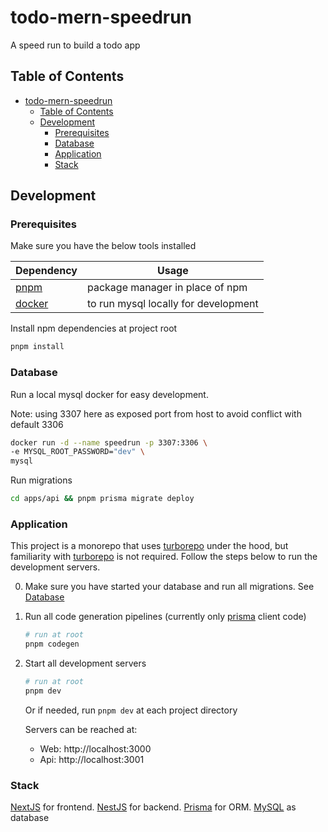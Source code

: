 # todo-mern-speedrun

A speed run to build a todo app

## Table of Contents

- [todo-mern-speedrun](#todo-mern-speedrun)
  - [Table of Contents](#table-of-contents)
  - [Development](#development)
    - [Prerequisites](#prerequisites)
    - [Database](#database)
    - [Application](#application)
    - [Stack](#stack)

## Development

### Prerequisites

Make sure you have the below tools installed

| Dependency | Usage |
| --- | --- |
| [pnpm] | package manager in place of npm |
| [docker] | to run mysql locally for development |

Install npm dependencies at project root

```bash
pnpm install
```

### Database

Run a local mysql docker for easy development.

Note: using 3307 here as exposed port from host to avoid conflict with default 3306

```bash
docker run -d --name speedrun -p 3307:3306 \
-e MYSQL_ROOT_PASSWORD="dev" \
mysql
```

Run migrations

```bash
cd apps/api && pnpm prisma migrate deploy
```


### Application

This project is a monorepo that uses [turborepo] under the hood, but familiarity with [turborepo] is not required. Follow the steps below to run the development servers.

0. Make sure you have started your database and run all migrations. See [Database](#database)

1. Run all code generation pipelines (currently only [prisma] client code)

    ```bash
    # run at root
    pnpm codegen
    ```

2. Start all development servers

    ```bash
    # run at root
    pnpm dev
    ```

    Or if needed, run `pnpm dev` at each project directory

    Servers can be reached at:
    - Web: http://localhost:3000
    - Api: http://localhost:3001

### Stack

[NextJS][nextjs] for frontend. [NestJS][nestjs] for backend. [Prisma][prisma] for ORM. [MySQL][mysql] as database

[turborepo]: https://turborepo.org/
[pnpm]: https://pnpm.io/
[docker]: https://www.docker.com/
[prisma]: https://www.prisma.io/
[nextjs]: https://nextjs.org/
[nestjs]: https://nestjs.com/
[mysql]: https://www.mysql.com/
